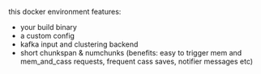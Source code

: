 this docker environment features:
* your build binary
* a custom config
* kafka input and clustering backend
* short chunkspan & numchunks 
  (benefits: easy to trigger mem and mem_and_cass requests, frequent cass saves, notifier messages etc)

